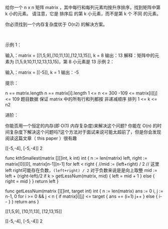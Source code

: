 给你一个 n x n 矩阵 matrix ，其中每行和每列元素均按升序排序，找到矩阵中第 k 小的元素。
请注意，它是 排序后 的第 k 小元素，而不是第 k 个 不同 的元素。

你必须找到一个内存复杂度优于 O(n2) 的解决方案。

 

示例 1：

输入：matrix = [[1,5,9],[10,11,13],[12,13,15]], k = 8
输出：13
解释：矩阵中的元素为 [1,5,9,10,11,12,13,13,15]，第 8 小元素是 13
示例 2：

输入：matrix = [[-5]], k = 1
输出：-5
 

提示：

n == matrix.length
n == matrix[i].length
1 <= n <= 300
-109 <= matrix[i][j] <= 109
题目数据 保证 matrix 中的所有行和列都按 非递减顺序 排列
1 <= k <= n2
 

进阶：

你能否用一个恒定的内存(即 O(1) 内存复杂度)来解决这个问题?
你能在 O(n) 的时间复杂度下解决这个问题吗?这个方法对于面试来说可能太超前了，但是你会发现阅读这篇文章（ this paper ）很有趣


[[-5,-4],
[-5,-4]]
2

func kthSmallest(matrix [][]int, k int) int {
    n := len(matrix)
    left, right := matrix[0][0], matrix[n-1][n-1]
    for left < right {
        //mid := (left+right) / 2 
        // 这里left right可能存在负数，`(left+right) / 2` 对于负数来说是是向上取整
        mid := left + (right-left)/2
        if k > getLessNum(matrix, mid) {
            left = mid + 1
        } else {
            right = mid
        }
    }
    return left
}

func getLessNum(matrix [][]int, target int) int {
    n := len(matrix)
    ans := 0
    i, j := n-1, 0
    for i >= 0 && j < n {
        if matrix[i][j] <= target {
            ans += (i+1)
            j++
        } else {
            i--
        }
    }
    return ans
}


[[1,5,9],
[10,11,13],
[12,13,15]]

[[-5,-4],
[-5,-4]]
2